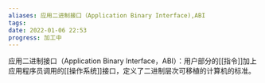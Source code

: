 ```yaml
---
aliases: 应用二进制接口（Application Binary Interface),ABI
tags: 
date: 2022-01-06 22:53
progress: 加工中
---
```


应用二进制接口（Application Binary Interface，ABI）：用户部分的[[指令]]加上应用程序员调用的[[操作系统]]接口，定义了二进制层次可移植的计算机的标准。